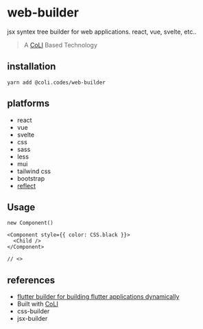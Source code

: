 # web-builder

jsx syntex tree builder for web applications. react, vue, svelte, etc..

> A [CoLI](coli.codes) Based Technology

## installation

```shell
yarn add @coli.codes/web-builder
```

## platforms

- react
- vue
- svelte
- css
- sass
- less
- mui
- tailwind css
- bootstrap
- [reflect](https://reflect-ui.com)

## Usage

```
new Component()
```

```tsx
<Component style={{ color: CSS.black }}>
  <Child />
</Component>

// <>
```

## references

- [flutter builder for building flutter applications dynamically](https://github.com/bridgedxyz/flutter-builder)
- Built with [CoLI](https://coli.codes/)
- css-builder
- jsx-builder
